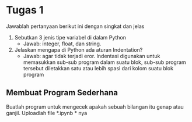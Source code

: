 # Tugas 1

Jawablah pertanyaan berikut ini dengan singkat dan jelas
1. Sebutkan 3 jenis tipe variabel di dalam Python
    * Jawab: integer, float, dan string.
2. Jelaskan mengapa di Python ada aturan Indentation?
    * Jawab: agar tidak terjadi eror. Indentasi digunakan untuk memasukkan sub-sub program dalam suatu blok, sub-sub program tersebut diletakkan satu atau lebih spasi dari kolom suatu blok program
    
## Membuat Program Sederhana

Buatlah program untuk mengecek apakah sebuah bilangan itu genap atau ganjil. Uploadlah file *.ipynb * nya
